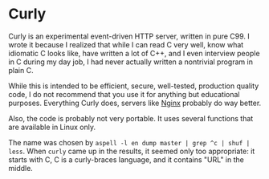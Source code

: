 Curly
=====

Curly is an experimental event-driven HTTP server, written in pure C99. I wrote
it because I realized that while I can read C very well, know what idiomatic C
looks like, have written a lot of C++, and I even interview people in C during
my day job, I had never actually written a nontrivial program in plain C.

While this is intended to be efficient, secure, well-tested, production quality
code, I do not recommend that you use it for anything but educational purposes.
Everything Curly does, servers like [Nginx](http://nginx.org) probably do way
better.

Also, the code is probably not very portable. It uses several functions that
are available in Linux only.

The name was chosen by `aspell -l en dump master | grep ^c | shuf | less`. When
`curly` came up in the results, it seemed only too appropriate: it starts with
C, C is a curly-braces language, and it contains "URL" in the middle.
